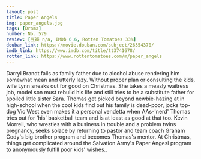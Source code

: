 ```yaml
---
layout: post 
title: Paper Angels
img: paper_angels.jpg
tags: [Drama]
number: No. 579
review: [豆瓣 n/a, IMDb 6.6, Rotten Tomatoes 33%]
douban_link: https://movie.douban.com/subject/26354370/
imdb_link: https://www.imdb.com/title/tt3741678/
rotten_link: https://www.rottentomatoes.com/m/paper_angels
---
```


Darryl Brandt fails as family father due to alcohol abuse rendering him somewhat mean and utterly lazy. Without proper plan or consulting the kids, wife Lynn sneaks out for good on Christmas. She takes a measly waitress job, model son must rebuild his life and still tries to be a substitute father for spoiled little sister Sara. Thomas get picked beyond newbie-hazing at in high-school when the cool kids find out his family is dead-poor, jocks top-dog Vic West even makes it a personal vendetta when AAs-'nerd' Thomas tries out for 'his' basketball team and is at least as good at that too. Kevin Morrell, who wrestles with a business in trouble and a problem twins pregnancy, seeks solace by returning to pastor and team coach Graham Cody's big brother program and becomes Thomas's mentor. At Christmas, things get complicated around the Salvation Army's Paper Angesl program to anonymously fulfill poor kids' wishes..